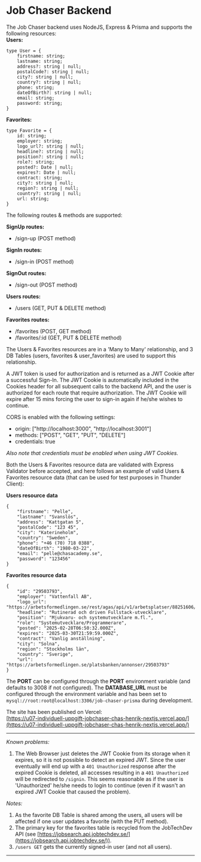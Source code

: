 # Job Chaser Backend

The Job Chaser backend uses NodeJS, Express & Prisma and supports the following resources:  
**Users:**
```
type User = {
    firstname: string;
    lastname: string;
    address?: string | null;
    postalCode?: string | null;
    city?: string | null;
    country?: string | null;
    phone: string;
    dateOfBirth?: string | null;
    email: string;
    password: string;
}
```
  
**Favorites:**
```
type Favorite = {
    id: string;
    employer: string;
    logo_url?: string | null;
    headline?: string | null;
    position?: string | null;
    role?: string;
    posted?: Date | null;
    expires?: Date | null;
    contract: string;
    city?: string | null;
    region?: string | null;
    country?: string | null;
    url: string;
}
``` 

The following routes & methods are supported:  
  
**SignUp routes:**
- /sign-up (POST method)

**SignIn routes:**
- /sign-in (POST method)

**SignOut routes:**
- /sign-out (POST method)

**Users routes:**
- /users (GET, PUT & DELETE method)
  
**Favorites routes:**
- /favorites (POST, GET method)
- /favorites/:id (GET, PUT & DELETE method)

The Users & Favorites resources are in a 'Many to Many' relationship, and 3 DB Tables (users, favorites & user_favorites) are used to support this relationship.

A JWT token is used for authorization and is returned as a JWT Cookie after a successful Sign-In. 
The JWT Cookie is automatically included in the Cookies header for all subsequent calls to the backend API, and the user is authorized for each route that require authorization. The JWT Cookie will expire after 15 mins forcing the user to sign-in again if he/she wishes to continue. 

CORS is enabled with the following settings:
- origin: ["http://localhost:3000", "http://localhost:3001"]
- methods: ["POST", "GET", "PUT",  "DELETE"]
- credentials: true

*Also note that credentials must be enabled when using JWT Cookies.*
  
Both the Users & Favorites resource data are validated with Express Validator before accepted, and here follows an example of valid Users & Favorites resource data (that can be used for test purposes in Thunder Client):

**Users resource data**
```
{
    "firstname": "Pelle",
    "lastname": "Svanslös",
    "address": "Kattgatan 5",
    "postalCode": "123 45",
    "city": "Katerineholm",
    "country": "Sweden",
    "phone": "+46 (70) 718 0388",
    "dateOfBirth": "1980-03-22",
    "email": "pelle@chasacademy.se",
    "password": "123456"
}
```

**Favorites resource data**
```
{
    "id": "29503793",
    "employer": "Vattenfall AB",
    "logo_url": "https://arbetsformedlingen.se/rest/agas/api/v1/arbetsplatser/88251606/logotyper/logo.png",
    "headline": "Rutinerad och driven Fullstack-utvecklare",
    "position": "Mjukvaru- och systemutvecklare m.fl.",
    "role": "Systemutvecklare/Programmerare",
    "posted": "2025-02-28T06:50:32.000Z",
    "expires": "2025-03-30T21:59:59.000Z",
    "contract": "Vanlig anställning",
    "city": "Solna",
    "region": "Stockholms län",
    "country": "Sverige",
    "url": "https://arbetsformedlingen.se/platsbanken/annonser/29503793"
}
```

The **PORT** can be configured through the **PORT** environment variable (and defaults to 3008 if not configured).
The **DATABASE_URL** must be configured through the environment variable and has been set to 
`mysql://root:root@localhost:3306/job-chaser-prisma` 
during development.

The site has been published on Vercel:  
[https://u07-individuell-uppgift-jobchaser-chas-henrik-nextjs.vercel.app/](https://u07-individuell-uppgift-jobchaser-chas-henrik-nextjs.vercel.app/)

***
*Known problems:*
  
1. The Web Browser just deletes the JWT Cookie from its storage when it expires, so it is not possible to detect an expired JWT. Since the user eventually will end up with a `401 Unauthorized` response after the expired Cookie is deleted, all accesses resulting in a `401 Unauthorized` will be redirected to `/signin`. This seems reasonable as if the user is 'Unauthorized' he/she needs to login to continue (even if it wasn't an expired JWT Cookie that caused the problem).
  
*Notes:*
  
1. As the favorite DB Table is shared among the users, all users will be affected if one user updates a favorite (with the PUT method).
2. The primary key for the favorites table is recycled from the JobTechDev API (see [https://jobsearch.api.jobtechdev.se/](https://jobsearch.api.jobtechdev.se/)).
3. `/users GET` gets the currently signed-in user (and not all users).

***
